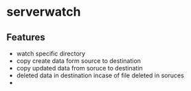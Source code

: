 # serverwatch
## Features
- watch specific directory
- copy create data form source to destination
- copy updated data from soruce to destinatin
- deleted data in destination incase of file deleted in soruces 
- 
